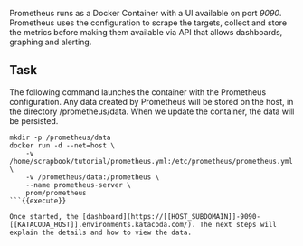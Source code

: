 Prometheus runs as a Docker Container with a UI available on port _9090_. Prometheus uses the configuration to scrape the targets, collect and store the metrics before making them available via API that allows dashboards, graphing and alerting.

## Task

The following command launches the container with the Prometheus configuration. Any data created by Prometheus will be stored on the host, in the directory /prometheus/data. When we update the container, the data will be persisted.

```
mkdir -p /prometheus/data
docker run -d --net=host \
    -v /home/scrapbook/tutorial/prometheus.yml:/etc/prometheus/prometheus.yml \
    -v /prometheus/data:/prometheus \
    --name prometheus-server \
    prom/prometheus
```{{execute}}

Once started, the [dashboard](https://[[HOST_SUBDOMAIN]]-9090-[[KATACODA_HOST]].environments.katacoda.com/). The next steps will explain the details and how to view the data.
